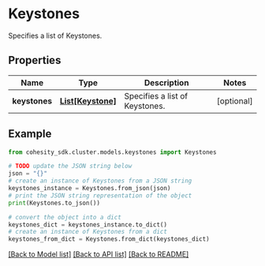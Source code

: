 # Keystones

Specifies a list of Keystones.

## Properties

Name | Type | Description | Notes
------------ | ------------- | ------------- | -------------
**keystones** | [**List[Keystone]**](Keystone.md) | Specifies a list of Keystones. | [optional] 

## Example

```python
from cohesity_sdk.cluster.models.keystones import Keystones

# TODO update the JSON string below
json = "{}"
# create an instance of Keystones from a JSON string
keystones_instance = Keystones.from_json(json)
# print the JSON string representation of the object
print(Keystones.to_json())

# convert the object into a dict
keystones_dict = keystones_instance.to_dict()
# create an instance of Keystones from a dict
keystones_from_dict = Keystones.from_dict(keystones_dict)
```
[[Back to Model list]](../README.md#documentation-for-models) [[Back to API list]](../README.md#documentation-for-api-endpoints) [[Back to README]](../README.md)


